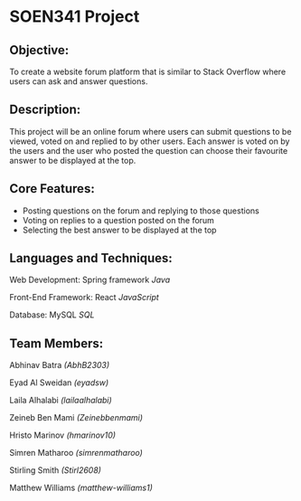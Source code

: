 # SOEN341 Project

## Objective:
To create a website forum platform that is similar to Stack Overflow where users can 
ask and answer questions.

## Description:
This project will be an online forum where users can submit questions to be viewed, voted on
and replied to by other users. Each answer is voted on by the users and the user who posted
the question can choose their favourite answer to be displayed at the top.

## Core Features:
* Posting questions on the forum and replying to those questions
* Voting on replies to a question posted on the forum
* Selecting the best answer to be displayed at the top

## Languages and Techniques:
Web Development: Spring framework *Java*

Front-End Framework: React *JavaScript*

Database: MySQL *SQL*

## Team Members: 
Abhinav Batra *(AbhB2303)*

Eyad Al Sweidan *(eyadsw)*

Laila Alhalabi *(lailaalhalabi)*

Zeineb Ben Mami *(Zeinebbenmami)*

Hristo Marinov *(hmarinov10)*

Simren Matharoo *(simrenmatharoo)*

Stirling Smith  *(Stirl2608)*

Matthew Williams *(matthew-williams1)*
